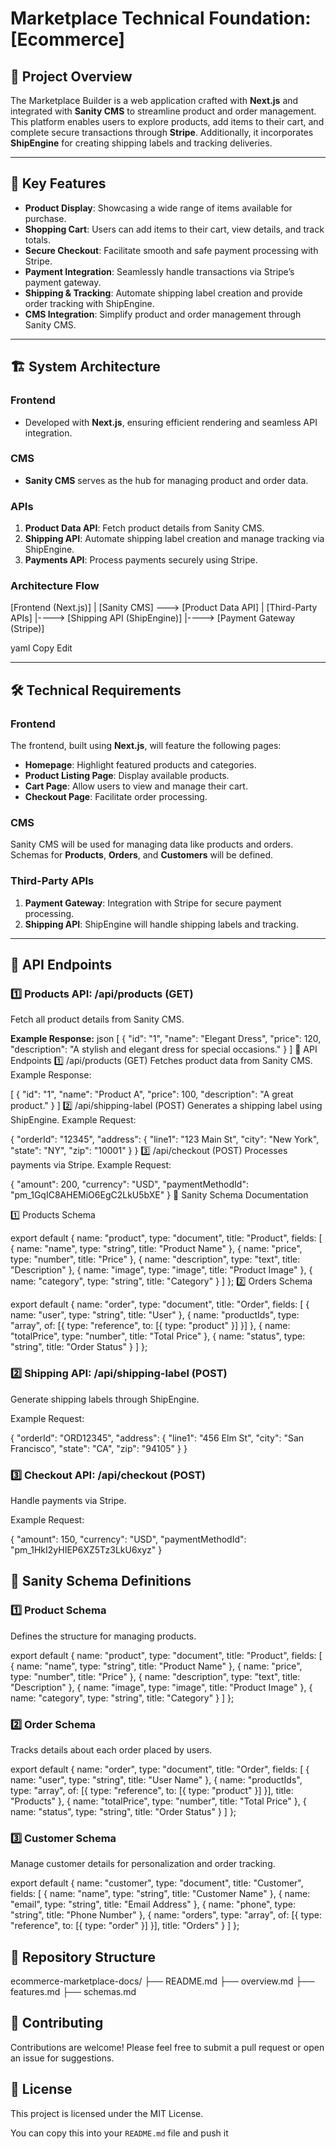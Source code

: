 # Marketplace Technical Foundation: [Ecommerce]

## 📌 Project Overview
The Marketplace Builder is a web application crafted with **Next.js** and integrated with **Sanity CMS** to streamline product and order management. This platform enables users to explore products, add items to their cart, and complete secure transactions through **Stripe**. Additionally, it incorporates **ShipEngine** for creating shipping labels and tracking deliveries.

---

## 🌟 Key Features
- **Product Display**: Showcasing a wide range of items available for purchase.
- **Shopping Cart**: Users can add items to their cart, view details, and track totals.
- **Secure Checkout**: Facilitate smooth and safe payment processing with Stripe.
- **Payment Integration**: Seamlessly handle transactions via Stripe’s payment gateway.
- **Shipping & Tracking**: Automate shipping label creation and provide order tracking with ShipEngine.
- **CMS Integration**: Simplify product and order management through Sanity CMS.

---

## 🏗️ System Architecture
### **Frontend**
- Developed with **Next.js**, ensuring efficient rendering and seamless API integration.

### **CMS**
- **Sanity CMS** serves as the hub for managing product and order data.

### **APIs**
1. **Product Data API**: Fetch product details from Sanity CMS.
2. **Shipping API**: Automate shipping label creation and manage tracking via ShipEngine.
3. **Payments API**: Process payments securely using Stripe.

### **Architecture Flow**
[Frontend (Next.js)] | [Sanity CMS] ---> [Product Data API] | [Third-Party APIs] |----> [Shipping API (ShipEngine)] |----> [Payment Gateway (Stripe)]

yaml
Copy
Edit

---

## 🛠️ Technical Requirements
### **Frontend**
The frontend, built using **Next.js**, will feature the following pages:
- **Homepage**: Highlight featured products and categories.
- **Product Listing Page**: Display available products.
- **Cart Page**: Allow users to view and manage their cart.
- **Checkout Page**: Facilitate order processing.

### **CMS**
Sanity CMS will be used for managing data like products and orders.  
Schemas for **Products**, **Orders**, and **Customers** will be defined.

### **Third-Party APIs**
1. **Payment Gateway**: Integration with Stripe for secure payment processing.
2. **Shipping API**: ShipEngine will handle shipping labels and tracking.

---

## 📡 API Endpoints
### 1️⃣ Products API: /api/products (GET)
Fetch all product details from Sanity CMS.

**Example Response:**
json
[
  {
    "id": "1",
    "name": "Elegant Dress",
    "price": 120,
    "description": "A stylish and elegant dress for special occasions."
  }
]
📡 API Endpoints
1️⃣ /api/products (GET)
Fetches product data from Sanity CMS.
Example Response:

[
  {
    "id": "1",
    "name": "Product A",
    "price": 100,
    "description": "A great product."
  }
]
2️⃣ /api/shipping-label (POST)
Generates a shipping label using ShipEngine.
Example Request:

{
  "orderId": "12345",
  "address": {
    "line1": "123 Main St",
    "city": "New York",
    "state": "NY",
    "zip": "10001"
  }
}
3️⃣ /api/checkout (POST)
Processes payments via Stripe.
Example Request:

{
  "amount": 200,
  "currency": "USD",
  "paymentMethodId": "pm_1GqIC8AHEMiO6EgC2LkU5bXE"
}
📝 Sanity Schema Documentation

1️⃣ Products Schema

export default {
  name: "product",
  type: "document",
  title: "Product",
  fields: [
    { name: "name", type: "string", title: "Product Name" },
    { name: "price", type: "number", title: "Price" },
    { name: "description", type: "text", title: "Description" },
    { name: "image", type: "image", title: "Product Image" },
    { name: "category", type: "string", title: "Category" }
  ]
};
2️⃣ Orders Schema

export default {
  name: "order",
  type: "document",
  title: "Order",
  fields: [
    { name: "user", type: "string", title: "User" },
    { name: "productIds", type: "array", of: [{ type: "reference", to: [{ type: "product" }] }] },
    { name: "totalPrice", type: "number", title: "Total Price" },
    { name: "status", type: "string", title: "Order Status" }
  ]
};


### 2️⃣ Shipping API: /api/shipping-label (POST)
Generate shipping labels through ShipEngine.

Example Request:

{
  "orderId": "ORD12345",
  "address": {
    "line1": "456 Elm St",
    "city": "San Francisco",
    "state": "CA",
    "zip": "94105"
  }
}
### 3️⃣ Checkout API: /api/checkout (POST)
Handle payments via Stripe.

Example Request:

{
  "amount": 150,
  "currency": "USD",
  "paymentMethodId": "pm_1HkI2yHIEP6XZ5Tz3LkU6xyz"
}
## 📝 Sanity Schema Definitions
### 1️⃣ Product Schema
Defines the structure for managing products.

export default {
  name: "product",
  type: "document",
  title: "Product",
  fields: [
    { name: "name", type: "string", title: "Product Name" },
    { name: "price", type: "number", title: "Price" },
    { name: "description", type: "text", title: "Description" },
    { name: "image", type: "image", title: "Product Image" },
    { name: "category", type: "string", title: "Category" }
  ]
};
### 2️⃣ Order Schema
Tracks details about each order placed by users.

export default {
  name: "order",
  type: "document",
  title: "Order",
  fields: [
    { name: "user", type: "string", title: "User Name" },
    { 
      name: "productIds", 
      type: "array", 
      of: [{ type: "reference", to: [{ type: "product" }] }],
      title: "Products"
    },
    { name: "totalPrice", type: "number", title: "Total Price" },
    { name: "status", type: "string", title: "Order Status" }
  ]
};
### 3️⃣ Customer Schema
Manage customer details for personalization and order tracking.

export default {
  name: "customer",
  type: "document",
  title: "Customer",
  fields: [
    { name: "name", type: "string", title: "Customer Name" },
    { name: "email", type: "string", title: "Email Address" },
    { name: "phone", type: "string", title: "Phone Number" },
    { 
      name: "orders", 
      type: "array", 
      of: [{ type: "reference", to: [{ type: "order" }] }],
      title: "Orders"
    }
  ]
};
## 📂 Repository Structure

ecommerce-marketplace-docs/
├── README.md
├── overview.md
├── features.md
├── schemas.md

## 📢 Contributing
Contributions are welcome! Please feel free to submit a pull request or open an issue for suggestions.

## 📜 License
This project is licensed under the MIT License.

You can copy this into your `README.md` file and push it
